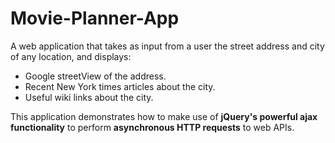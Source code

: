 # Movie-Planner-App
A web application that takes as input from a user the street address and city of any location, and displays:
* Google streetView of the address.
* Recent New York times articles about the city.
* Useful wiki links about the city.

This application demonstrates how to make use of **jQuery's powerful ajax functionality** to perform **asynchronous HTTP requests** to web APIs.
